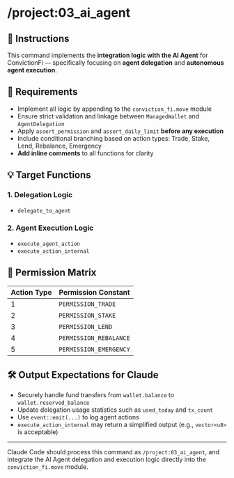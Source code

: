 # /project:03_ai_agent

## 🤖 Instructions

This command implements the **integration logic with the AI Agent** for ConvictionFi — specifically focusing on **agent delegation** and **autonomous agent execution**.

## 🎯 Requirements

- Implement all logic by appending to the `conviction_fi.move` module
- Ensure strict validation and linkage between `ManagedWallet` and `AgentDelegation`
- Apply `assert_permission` and `assert_daily_limit` **before any execution**
- Include conditional branching based on action types: Trade, Stake, Lend, Rebalance, Emergency
- **Add inline comments** to all functions for clarity

## 💡 Target Functions

### 1. Delegation Logic

- `delegate_to_agent`

### 2. Agent Execution Logic

- `execute_agent_action`
- `execute_action_internal`

## 🔢 Permission Matrix

| Action Type | Permission Constant    |
| ----------- | ---------------------- |
| 1           | `PERMISSION_TRADE`     |
| 2           | `PERMISSION_STAKE`     |
| 3           | `PERMISSION_LEND`      |
| 4           | `PERMISSION_REBALANCE` |
| 5           | `PERMISSION_EMERGENCY` |

## 🛠 Output Expectations for Claude

- Securely handle fund transfers from `wallet.balance` to `wallet.reserved_balance`
- Update delegation usage statistics such as `used_today` and `tx_count`
- Use `event::emit(...)` to log agent actions
- `execute_action_internal` may return a simplified output (e.g., `vector<u8>` is acceptable)

---

Claude Code should process this command as `/project:03_ai_agent`, and integrate the AI Agent delegation and execution logic directly into the `conviction_fi.move` module.

